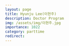 ```yaml
---
layout: page
title: Hyunju Lee(이현주)
description: Doctor Program
img: /assets/img/이현주.jpg
importance: 1022
category: parttime
redirect:
---
```

